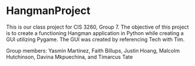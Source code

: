 # HangmanProject

This is our class project for CIS 3260, Group 7. The objective of this project is to create a functioning Hangman application in Python while creating a GUI utilizing Pygame. The GUI was created by referencing Tech with Tim.

Group members:
Yasmin Martinez, Faith Billups, Justin Hoang, Malcolm Hutchinson, Davina Mkpuechina, and Timarcus Tate
